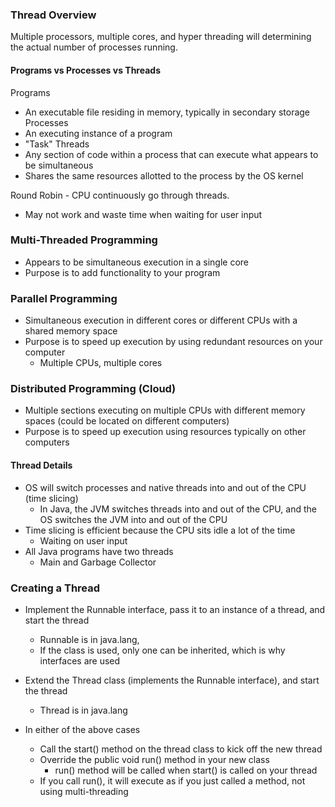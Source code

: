 ### Thread Overview
Multiple processors, multiple cores, and hyper threading will determining the actual number of processes running.

#### Programs vs Processes vs Threads
Programs
- An executable file residing in memory, typically in secondary storage
Processes
- An executing instance of a program
- "Task"
Threads
- Any section of code within a process that can execute what appears to be simultaneous
- Shares the same resources allotted to the process by the OS kernel

Round Robin - CPU continuously go through threads.
- May not work and waste time when waiting for user input

### Multi-Threaded Programming
- Appears to be simultaneous execution in a single core
- Purpose is to add functionality to your program

### Parallel Programming
- Simultaneous execution in different cores or different CPUs with a shared memory space
- Purpose is to speed up execution by using redundant resources on your computer
    - Multiple CPUs, multiple cores

### Distributed Programming (Cloud)
- Multiple sections executing on multiple CPUs with different memory spaces (could be located on different computers)
- Purpose is to speed up execution using resources typically on other computers


#### Thread Details
- OS will switch processes and native threads into and out of the CPU (time slicing)
    - In Java, the JVM switches threads into and out of the CPU, and the OS switches the JVM into and out of the CPU
- Time slicing is efficient because the CPU sits idle a lot of the time
    - Waiting on user input
- All Java programs have two threads
    - Main and Garbage Collector

### Creating a Thread
- Implement the Runnable interface, pass it to an instance of a thread, and start the thread
    - Runnable is in java.lang,
    - If the class is used, only one can be inherited, which is why interfaces are used
- Extend the Thread class (implements the Runnable interface), and start the thread
    - Thread is in java.lang

- In either of the above cases
    - Call the start() method on the thread class to kick off the new thread
    - Override the public void run() method in your new class
        - run() method will be called when start() is called on your thread
    - If you call run(), it will execute as if you just called a method, not using multi-threading

